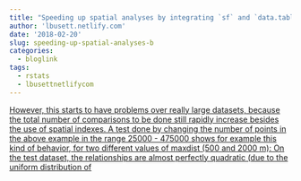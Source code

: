 ```yaml
---
title: "Speeding up spatial analyses by integrating `sf` and `data.table`"
author: 'lbusett.netlify.com'
date: '2018-02-20'
slug: speeding-up-spatial-analyses-b
categories:
  - bloglink
tags:
  - rstats
  - lbusettnetlifycom
---
```


[However, this starts to have problems over really large datasets, because the total number of comparisons to be done still rapidly increase besides the use of spatial indexes. A test done by changing the number of points in the above example in the range 25000 - 475000 shows for example this kind of behavior, for two different values of maxdist (500 and 2000 m): On the test dataset, the relationships are almost perfectly quadratic (due to the uniform distribution of<i class="fas fa-external-link-alt"></i>](https://lbusett.netlify.com/post/speeding-up-spatial-analyses-by-integrating-sf-and-data-table-a-test-case/)

